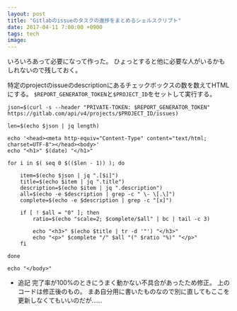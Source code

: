 ```yaml
---
layout: post
title: "Gitlabのissueのタスクの進捗をまとめるシェルスクリプト"
date: 2017-04-11 7:00:00 +0900
tags: tech
image: 
---
```


いろいろあって必要になって作った。
ひょっとすると他に必要な人がいるかもしれないので残しておく。

特定のprojectのissueのdescriptionにあるチェックボックスの数を数えてHTMLにする。
`$REPORT_GENERATOR_TOKEN`と`$PROJECT_ID`をセットして実行する。

```shell
json=$(curl -s --header "PRIVATE-TOKEN: $REPORT_GENERATOR_TOKEN" https://gitlab.com/api/v4/projects/$PROJECT_ID/issues)

len=$(echo $json | jq length)

echo '<head><meta http-equiv="Content-Type" content="text/html; charset=UTF-8"></head><body>'
echo "<h1>" $(date) "</h1>"

for i in $( seq 0 $(($len - 1)) ); do

    item=$(echo $json | jq ".[$i]")
    title=$(echo $item | jq ".title")
    description=$(echo $item | jq ".description")
    all=$(echo -e $description | grep -c " \- \[.\]")
    complete=$(echo -e $description | grep -c "[x]")

    if [ ! $all = "0" ]; then
        ratio=$(echo "scale=2; $complete/$all" | bc | tail -c 3)

        echo "<h3>" $(echo $title | tr -d '"') "</h3>"
        echo "<p>" $complete "/" $all "(" $ratio "%)" "</p>" 
    fi

done

echo "</body>"
```

 - 追記
    完了率が100%のときにうまく動かない不具合があったため修正。
    上のコードは修正後のもの。
    まあ自分用に書いたものなので別に直してもここを更新しなくてもいいのだが……